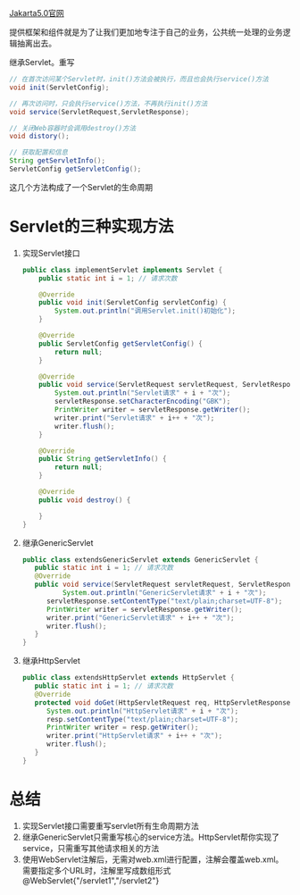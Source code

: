 [Jakarta5.0官网](https://jakarta.ee/specifications/servlet/5.0/jakarta-servlet-spec-5.0)

提供框架和组件就是为了让我们更加地专注于自己的业务，公共统一处理的业务逻辑抽离出去。

继承Servlet。重写
``` java
// 在首次访问某个Servlet时，init()方法会被执行，而且也会执行service()方法
void init(ServletConfig);

// 再次访问时，只会执行service()方法，不再执行init()方法
void service(ServletRequest,ServletResponse);

// 关闭Web容器时会调用destroy()方法
void distory();

// 获取配置和信息
String getServletInfo();
ServletConfig getServletConfig();
```
这几个方法构成了一个Servlet的生命周期

# Servlet的三种实现方法
1. 实现Servlet接口
   ```java
   public class implementServlet implements Servlet {
       public static int i = 1; // 请求次数
   
       @Override
       public void init(ServletConfig servletConfig) {
           System.out.println("调用Servlet.init()初始化");
       }
   
       @Override
       public ServletConfig getServletConfig() {
           return null;
       }
   
       @Override
       public void service(ServletRequest servletRequest, ServletResponse servletResponse) throws IOException {
           System.out.println("Servlet请求" + i + "次");
           servletResponse.setCharacterEncoding("GBK");
           PrintWriter writer = servletResponse.getWriter();
           writer.print("Servlet请求" + i++ + "次");
           writer.flush();
       }
   
       @Override
       public String getServletInfo() {
           return null;
       }
   
       @Override
       public void destroy() {
   
       }
   }
   ```
2. 继承GenericServlet
    ```java
   public class extendsGenericServlet extends GenericServlet {
       public static int i = 1; // 请求次数
       @Override
       public void service(ServletRequest servletRequest, ServletResponse servletResponse) throws ServletException, IOException {
              System.out.println("GenericServlet请求" + i + "次");
          servletResponse.setContentType("text/plain;charset=UTF-8");
          PrintWriter writer = servletResponse.getWriter();
          writer.print("GenericServlet请求" + i++ + "次");
          writer.flush();
       }
    }
   ```
3. 继承HttpServlet
   ```java
   public class extendsHttpServlet extends HttpServlet {
      public static int i = 1; // 请求次数
      @Override
      protected void doGet(HttpServletRequest req, HttpServletResponse resp) throws IOException {
         System.out.println("HttpServlet请求" + i + "次");
         resp.setContentType("text/plain;charset=UTF-8");
         PrintWriter writer = resp.getWriter();
         writer.print("HttpServlet请求" + i++ + "次");
         writer.flush();
      }
   }
   ```
   

# 总结
1. 实现Servlet接口需要重写servlet所有生命周期方法
2. 继承GenericServlet只需重写核心的service方法。HttpServlet帮你实现了service，只需重写其他请求相关的方法
3. 使用WebServlet注解后，无需对web.xml进行配置，注解会覆盖web.xml。需要指定多个URL时，注解里写成数组形式@WebServlet{"/servlet1","/servlet2"}